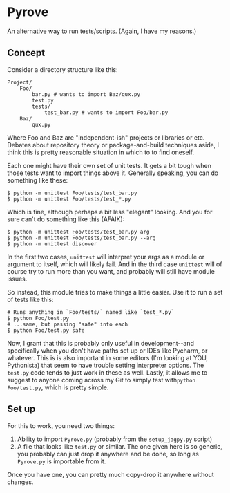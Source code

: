 # Pyrove
An alternative way to run tests/scripts. (Again, I have my reasons.)

## Concept
Consider a directory structure like this:

```
Project/
	Foo/
		bar.py # wants to import Baz/qux.py
		test.py
		tests/
			test_bar.py # wants to import Foo/bar.py
	Baz/
		qux.py
```

Where Foo and Baz are "independent-ish" projects or libraries or etc. Debates about repository theory or package-and-build techniques aside, I think this is pretty reasonable situation in which to to find oneself. 

Each one might have their own set of unit tests. It gets a bit tough when those tests want to import things above it. Generally speaking, you can do something like these:
	
	$ python -m unittest Foo/tests/test_bar.py
	$ python -m unittest Foo/tests/test_*.py 

Which is fine, although perhaps a bit less "elegant" looking. And you for sure can't do something like this (AFAIK):

	$ python -m unittest Foo/tests/test_bar.py arg
	$ python -m unittest Foo/tests/test_bar.py --arg
	$ python -m unittest discover

In the first two cases, `unittest` will interpret your args as a module or argument to itself, which will likely fail. And in the third case `unittest` will of course try to run more than you want, and probably will still have module issues.

So instead, this module tries to make things a little easier. Use it to run a set of tests like this:

	# Runs anything in `Foo/tests/` named like `test_*.py`
	$ python Foo/test.py 
	# ...same, but passing "safe" into each
	$ python Foo/test.py safe

Now, I grant that this is probably only useful in development--and specifically when you don't have paths set up or IDEs like Pycharm, or whatever. This is is also important in some editors (I'm looking at YOU, Pythonista) that seem to have trouble setting interpreter options. The `test.py` code tends to just work in these as well. Lastly, it allows me to suggest to anyone coming across my Git to simply test with`python Foo/test.py`, which is pretty simple. 

## Set up
For this to work, you need two things:

1. Ability to import `Pyrove.py` (probably from the `setup_jagpy.py` script)
2. A file that looks like `test.py` or similar. The one given here is so generic, you probably can just drop it anywhere and be done, so long as `Pyrove.py` is importable from it.

Once you have one, you can pretty much copy-drop it anywhere without changes.
